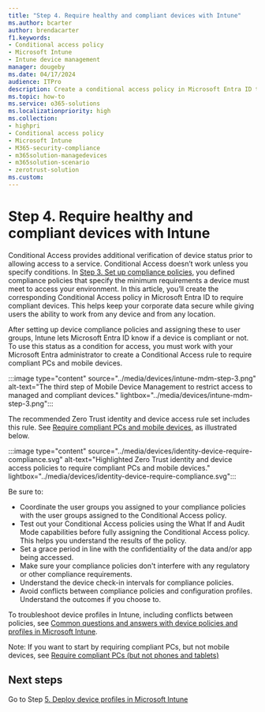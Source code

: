 ```yaml
---
title: "Step 4. Require healthy and compliant devices with Intune"
ms.author: bcarter
author: brendacarter
f1.keywords:
- Conditional access policy
- Microsoft Intune
- Intune device management 
manager: dougeby
ms.date: 04/17/2024
audience: ITPro
description: Create a conditional access policy in Microsoft Entra ID to require compliant devices, keeping corporate data secure when users work from any device in any location.
ms.topic: how-to
ms.service: o365-solutions
ms.localizationpriority: high
ms.collection:
- highpri
- Conditional access policy
- Microsoft Intune
- M365-security-compliance
- m365solution-managedevices
- m365solution-scenario
- zerotrust-solution
ms.custom: 
---
```


# Step 4. Require healthy and compliant devices with Intune

Conditional Access provides additional verification of device status prior to allowing access to a service. Conditional Access doesn’t work unless you specify conditions. In [Step 3. Set up compliance policies](manage-devices-with-intune-compliance-policies.md), you defined compliance policies that specify the minimum requirements a device must meet to access your environment. In this article, you’ll create the corresponding Conditional Access policy in Microsoft Entra ID to require compliant devices. This helps keep your corporate data secure while giving users the ability to work from any device and from any location.

After setting up device compliance policies and assigning these to user groups, Intune lets Microsoft Entra ID know if a device is compliant or not. To use this status as a condition for access, you must work with your Microsoft Entra administrator to create a Conditional Access rule to require compliant PCs and mobile devices.

:::image type="content" source="../media/devices/intune-mdm-step-3.png" alt-text="The third step of Mobile Device Management to restrict access to managed and compliant devices." lightbox="../media/devices/intune-mdm-step-3.png":::

The recommended Zero Trust identity and device access rule set includes this rule. See [Require compliant PCs and mobile devices](../security/office-365-security/zero-trust-identity-device-access-policies-common.md#require-compliant-pcs-and-mobile-devices), as illustrated below.

:::image type="content" source="../media/devices/identity-device-require-compliance.svg" alt-text="Highlighted Zero Trust identity and device access policies to require compliant PCs and mobile devices." lightbox="../media/devices/identity-device-require-compliance.svg":::

Be sure to:

- Coordinate the user groups you assigned to your compliance policies with the user groups assigned to the Conditional Access policy.
- Test out your Conditional Access policies using the What If and Audit Mode capabilities before fully assigning the Conditional Access policy. This helps you understand the results of the policy.
- Set a grace period in line with the confidentiality of the data and/or app being accessed. 
- Make sure your compliance policies don't interfere with any regulatory or other compliance requirements. 
- Understand the device check-in intervals for compliance policies.
- Avoid conflicts between compliance policies and configuration profiles. Understand the outcomes if you choose to.

To troubleshoot device profiles in Intune, including conflicts between policies, see [Common questions and answers with device policies and profiles in Microsoft Intune](/mem/intune/configuration/device-profile-troubleshoot).

Note: If you want to start by requiring compliant PCs, but not mobile devices, see [Require compliant PCs (but not phones and tablets)](../security/office-365-security/zero-trust-identity-device-access-policies-common.md) 

## Next steps

Go to Step [5. Deploy device profiles in Microsoft Intune](manage-devices-with-intune-configuration-profiles.md)
